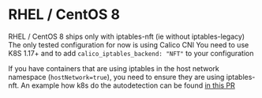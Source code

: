 # RHEL / CentOS 8

RHEL / CentOS 8 ships only with iptables-nft (ie without iptables-legacy)
The only tested configuration for now is using Calico CNI
You need to use K8S 1.17+ and to add `calico_iptables_backend: "NFT"` to your configuration

If you have containers that are using iptables in the host network namespace (`hostNetwork=true`),
you need to ensure they are using iptables-nft.
An example how k8s do the autodetection can be found [in this PR](https://github.com/kubernetes/kubernetes/pull/82966)
